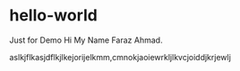# hello-world
Just for Demo
Hi My Name Faraz Ahmad.

aslkjflkasjdflkjlkejorijelkmm,cmnokjaoiewrkljlkvcjoiddjkrjewlj
